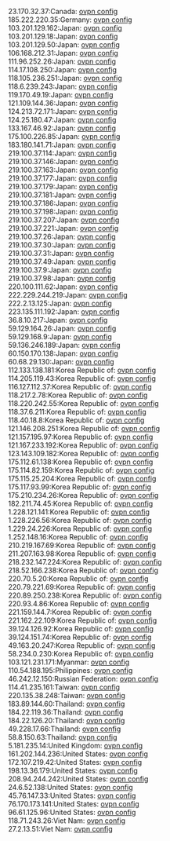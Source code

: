 23.170.32.37:Canada: [ovpn config](vpn/23_170_32_37.ovpn)  
185.222.220.35:Germany: [ovpn config](vpn/185_222_220_35.ovpn)  
103.201.129.162:Japan: [ovpn config](vpn/103_201_129_162.ovpn)  
103.201.129.18:Japan: [ovpn config](vpn/103_201_129_18.ovpn)  
103.201.129.50:Japan: [ovpn config](vpn/103_201_129_50.ovpn)  
106.168.212.31:Japan: [ovpn config](vpn/106_168_212_31.ovpn)  
111.96.252.26:Japan: [ovpn config](vpn/111_96_252_26.ovpn)  
114.17.108.250:Japan: [ovpn config](vpn/114_17_108_250.ovpn)  
118.105.236.251:Japan: [ovpn config](vpn/118_105_236_251.ovpn)  
118.6.239.243:Japan: [ovpn config](vpn/118_6_239_243.ovpn)  
119.170.49.19:Japan: [ovpn config](vpn/119_170_49_19.ovpn)  
121.109.144.36:Japan: [ovpn config](vpn/121_109_144_36.ovpn)  
124.213.72.171:Japan: [ovpn config](vpn/124_213_72_171.ovpn)  
124.25.180.47:Japan: [ovpn config](vpn/124_25_180_47.ovpn)  
133.167.46.92:Japan: [ovpn config](vpn/133_167_46_92.ovpn)  
175.100.226.85:Japan: [ovpn config](vpn/175_100_226_85.ovpn)  
183.180.141.71:Japan: [ovpn config](vpn/183_180_141_71.ovpn)  
219.100.37.114:Japan: [ovpn config](vpn/219_100_37_114.ovpn)  
219.100.37.146:Japan: [ovpn config](vpn/219_100_37_146.ovpn)  
219.100.37.163:Japan: [ovpn config](vpn/219_100_37_163.ovpn)  
219.100.37.177:Japan: [ovpn config](vpn/219_100_37_177.ovpn)  
219.100.37.179:Japan: [ovpn config](vpn/219_100_37_179.ovpn)  
219.100.37.181:Japan: [ovpn config](vpn/219_100_37_181.ovpn)  
219.100.37.186:Japan: [ovpn config](vpn/219_100_37_186.ovpn)  
219.100.37.198:Japan: [ovpn config](vpn/219_100_37_198.ovpn)  
219.100.37.207:Japan: [ovpn config](vpn/219_100_37_207.ovpn)  
219.100.37.221:Japan: [ovpn config](vpn/219_100_37_221.ovpn)  
219.100.37.26:Japan: [ovpn config](vpn/219_100_37_26.ovpn)  
219.100.37.30:Japan: [ovpn config](vpn/219_100_37_30.ovpn)  
219.100.37.31:Japan: [ovpn config](vpn/219_100_37_31.ovpn)  
219.100.37.49:Japan: [ovpn config](vpn/219_100_37_49.ovpn)  
219.100.37.9:Japan: [ovpn config](vpn/219_100_37_9.ovpn)  
219.100.37.98:Japan: [ovpn config](vpn/219_100_37_98.ovpn)  
220.100.111.62:Japan: [ovpn config](vpn/220_100_111_62.ovpn)  
222.229.244.219:Japan: [ovpn config](vpn/222_229_244_219.ovpn)  
222.2.13.125:Japan: [ovpn config](vpn/222_2_13_125.ovpn)  
223.135.111.192:Japan: [ovpn config](vpn/223_135_111_192.ovpn)  
36.8.10.217:Japan: [ovpn config](vpn/36_8_10_217.ovpn)  
59.129.164.26:Japan: [ovpn config](vpn/59_129_164_26.ovpn)  
59.129.168.9:Japan: [ovpn config](vpn/59_129_168_9.ovpn)  
59.136.246.189:Japan: [ovpn config](vpn/59_136_246_189.ovpn)  
60.150.170.138:Japan: [ovpn config](vpn/60_150_170_138.ovpn)  
60.68.29.130:Japan: [ovpn config](vpn/60_68_29_130.ovpn)  
112.133.138.181:Korea Republic of: [ovpn config](vpn/112_133_138_181.ovpn)  
114.205.119.43:Korea Republic of: [ovpn config](vpn/114_205_119_43.ovpn)  
116.127.112.37:Korea Republic of: [ovpn config](vpn/116_127_112_37.ovpn)  
118.217.2.78:Korea Republic of: [ovpn config](vpn/118_217_2_78.ovpn)  
118.220.242.55:Korea Republic of: [ovpn config](vpn/118_220_242_55.ovpn)  
118.37.6.211:Korea Republic of: [ovpn config](vpn/118_37_6_211.ovpn)  
118.40.18.8:Korea Republic of: [ovpn config](vpn/118_40_18_8.ovpn)  
121.146.208.251:Korea Republic of: [ovpn config](vpn/121_146_208_251.ovpn)  
121.157.195.97:Korea Republic of: [ovpn config](vpn/121_157_195_97.ovpn)  
121.167.233.192:Korea Republic of: [ovpn config](vpn/121_167_233_192.ovpn)  
123.143.109.182:Korea Republic of: [ovpn config](vpn/123_143_109_182.ovpn)  
175.112.61.138:Korea Republic of: [ovpn config](vpn/175_112_61_138.ovpn)  
175.114.82.159:Korea Republic of: [ovpn config](vpn/175_114_82_159.ovpn)  
175.115.25.204:Korea Republic of: [ovpn config](vpn/175_115_25_204.ovpn)  
175.117.93.99:Korea Republic of: [ovpn config](vpn/175_117_93_99.ovpn)  
175.210.234.26:Korea Republic of: [ovpn config](vpn/175_210_234_26.ovpn)  
182.211.74.45:Korea Republic of: [ovpn config](vpn/182_211_74_45.ovpn)  
1.228.121.141:Korea Republic of: [ovpn config](vpn/1_228_121_141.ovpn)  
1.228.226.56:Korea Republic of: [ovpn config](vpn/1_228_226_56.ovpn)  
1.229.24.226:Korea Republic of: [ovpn config](vpn/1_229_24_226.ovpn)  
1.252.148.16:Korea Republic of: [ovpn config](vpn/1_252_148_16.ovpn)  
210.219.167.69:Korea Republic of: [ovpn config](vpn/210_219_167_69.ovpn)  
211.207.163.98:Korea Republic of: [ovpn config](vpn/211_207_163_98.ovpn)  
218.232.147.224:Korea Republic of: [ovpn config](vpn/218_232_147_224.ovpn)  
218.52.166.238:Korea Republic of: [ovpn config](vpn/218_52_166_238.ovpn)  
220.70.5.20:Korea Republic of: [ovpn config](vpn/220_70_5_20.ovpn)  
220.79.221.69:Korea Republic of: [ovpn config](vpn/220_79_221_69.ovpn)  
220.89.250.238:Korea Republic of: [ovpn config](vpn/220_89_250_238.ovpn)  
220.93.4.86:Korea Republic of: [ovpn config](vpn/220_93_4_86.ovpn)  
221.159.144.7:Korea Republic of: [ovpn config](vpn/221_159_144_7.ovpn)  
221.162.22.109:Korea Republic of: [ovpn config](vpn/221_162_22_109.ovpn)  
39.124.126.92:Korea Republic of: [ovpn config](vpn/39_124_126_92.ovpn)  
39.124.151.74:Korea Republic of: [ovpn config](vpn/39_124_151_74.ovpn)  
49.163.20.247:Korea Republic of: [ovpn config](vpn/49_163_20_247.ovpn)  
58.234.0.230:Korea Republic of: [ovpn config](vpn/58_234_0_230.ovpn)  
103.121.231.171:Myanmar: [ovpn config](vpn/103_121_231_171.ovpn)  
110.54.188.195:Philippines: [ovpn config](vpn/110_54_188_195.ovpn)  
46.242.12.150:Russian Federation: [ovpn config](vpn/46_242_12_150.ovpn)  
114.41.235.161:Taiwan: [ovpn config](vpn/114_41_235_161.ovpn)  
220.135.38.248:Taiwan: [ovpn config](vpn/220_135_38_248.ovpn)  
183.89.144.60:Thailand: [ovpn config](vpn/183_89_144_60.ovpn)  
184.22.119.36:Thailand: [ovpn config](vpn/184_22_119_36.ovpn)  
184.22.126.20:Thailand: [ovpn config](vpn/184_22_126_20.ovpn)  
49.228.17.66:Thailand: [ovpn config](vpn/49_228_17_66.ovpn)  
58.8.150.63:Thailand: [ovpn config](vpn/58_8_150_63.ovpn)  
5.181.235.14:United Kingdom: [ovpn config](vpn/5_181_235_14.ovpn)  
161.202.144.236:United States: [ovpn config](vpn/161_202_144_236.ovpn)  
172.107.219.42:United States: [ovpn config](vpn/172_107_219_42.ovpn)  
198.13.36.179:United States: [ovpn config](vpn/198_13_36_179.ovpn)  
208.94.244.242:United States: [ovpn config](vpn/208_94_244_242.ovpn)  
24.6.52.138:United States: [ovpn config](vpn/24_6_52_138.ovpn)  
45.76.147.33:United States: [ovpn config](vpn/45_76_147_33.ovpn)  
76.170.173.141:United States: [ovpn config](vpn/76_170_173_141.ovpn)  
96.61.125.96:United States: [ovpn config](vpn/96_61_125_96.ovpn)  
118.71.243.26:Viet Nam: [ovpn config](vpn/118_71_243_26.ovpn)  
27.2.13.51:Viet Nam: [ovpn config](vpn/27_2_13_51.ovpn)  
